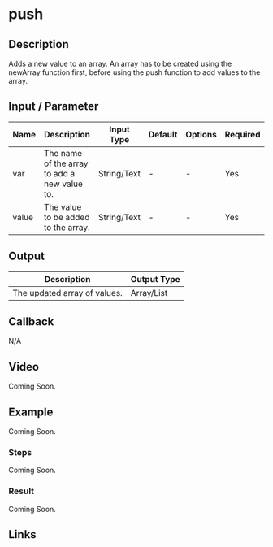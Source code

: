 # push

## Description

Adds a new value to an array. An array has to be created using the newArray function first, before using the push function to add values to the array.

## Input / Parameter

| Name | Description | Input Type | Default | Options | Required |
| ------ | ------ | ------ | ------ | ------ | ------ |
| var | The name of the array to add a new value to. | String/Text | - | - | Yes |
| value | The value to be added to the array. | String/Text | - | - | Yes |

## Output

| Description | Output Type |
| ------ | ------ |
| The updated array of values. | Array/List |

## Callback

N/A

## Video

Coming Soon.

<!-- Format: [![Video]({image-path}?raw=true)]({url-link}) -->

## Example

Coming Soon.

<!-- Share a scenario, like a user requirements. -->

### Steps

Coming Soon.

<!-- Show the steps and share some screenshots.

1. .....

Format: ![]({image-path}?raw=true) -->

### Result

Coming Soon.

<!-- Explain the output.

Format: ![]({image-path}?raw=true) -->

## Links